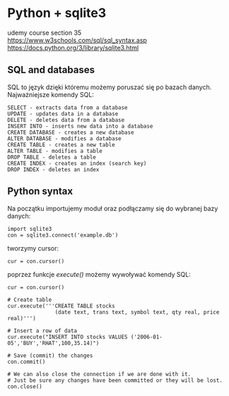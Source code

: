 # Python + sqlite3
udemy course section 35  
https://www.w3schools.com/sql/sql_syntax.asp  
https://docs.python.org/3/library/sqlite3.html  


## SQL and databases
SQL to język dzięki któremu możemy poruszać się po bazach danych.  
Najważniejsze komendy SQL:
```
SELECT - extracts data from a database
UPDATE - updates data in a database
DELETE - deletes data from a database
INSERT INTO - inserts new data into a database
CREATE DATABASE - creates a new database
ALTER DATABASE - modifies a database
CREATE TABLE - creates a new table
ALTER TABLE - modifies a table
DROP TABLE - deletes a table
CREATE INDEX - creates an index (search key)
DROP INDEX - deletes an index
```



## Python syntax
Na początku importujemy moduł oraz podłączamy się do wybranej bazy danych:
```
import sqlite3
con = sqlite3.connect('example.db')
```
tworzymy cursor:
```
cur = con.cursor()
```
poprzez funkcje *execute()* możemy wywoływać komendy SQL:
```
cur = con.cursor()

# Create table
cur.execute('''CREATE TABLE stocks
               (date text, trans text, symbol text, qty real, price real)''')

# Insert a row of data
cur.execute("INSERT INTO stocks VALUES ('2006-01-05','BUY','RHAT',100,35.14)")

# Save (commit) the changes
con.commit()

# We can also close the connection if we are done with it.
# Just be sure any changes have been committed or they will be lost.
con.close()
```
